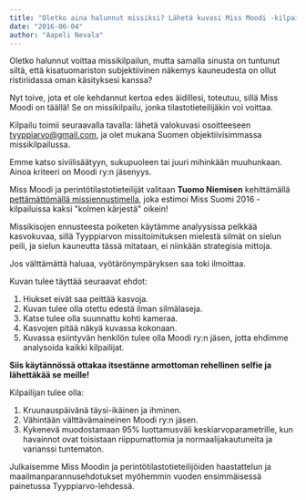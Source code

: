 ```yaml
---
title: "Oletko aina halunnut missiksi? Lähetä kuvasi Miss Moodi -kilpailuun ja voita!"
date: "2016-06-04"
author: "Aapeli Nevala"
---
```


Oletko halunnut voittaa missikilpailun, mutta samalla sinusta on tuntunut siltä, että kisatuomariston subjektiivinen näkemys kauneudesta on ollut ristiriidassa oman käsityksesi kanssa?

Nyt toive, jota et ole kehdannut kertoa edes äidillesi, toteutuu, sillä Miss Moodi on täällä! Se on missikilpailu, jonka tilastotieteilijäkin voi voittaa.

Kilpailu toimii seuraavalla tavalla: lähetä valokuvasi osoitteeseen tyyppiarvo@gmail.com, ja olet mukana Suomen objektiivisimmassa missikilpailussa.

Emme katso siviilisäätyyn, sukupuoleen tai juuri mihinkään muuhunkaan. Ainoa kriteeri on Moodi ry:n jäsenyys.

<!-- \[caption id="" align="alignnone" width="367"\]![](http://gdurl.com/GQdH) Kuva: Joni Oksanen.\[/caption\] -->

Miss Moodi ja perintötilastotieteilijät valitaan **Tuomo Niemisen** kehittämällä [pettämättömällä missiennustimella](../2016-05-13-tyyppiarvo-ennustaa-ketka-ovat-taman-illan-miss-suomi-kilpailun-karkikolmikko/), joka estimoi Miss Suomi 2016 -kilpailuissa kaksi "kolmen kärjestä" oikein!

Missikisojen ennusteesta poiketen käytämme analyysissa pelkkää kasvokuvaa, sillä Tyyppiarvon missitoimituksen mielestä silmät on sielun peili, ja sielun kauneutta tässä mitataan, ei niinkään strategisia mittoja.

Jos välttämättä haluaa, vyötärönympäryksen saa toki ilmoittaa.

Kuvan tulee täyttää seuraavat ehdot:

1. Hiukset eivät saa peittää kasvoja.
2. Kuvan tulee olla otettu edestä ilman silmälaseja.
3. Katse tulee olla suunnattu kohti kameraa.
4. Kasvojen pitää näkyä kuvassa kokonaan.
5. Kuvassa esiintyvän henkilön tulee olla Moodi ry:n jäsen, jotta ehdimme analysoida kaikki kilpailijat.

**Siis käytännössä ottakaa itsestänne armottoman rehellinen selfie ja lähettäkää se meille!**

Kilpailijan tulee olla:

1. Kruunauspäivänä täysi-ikäinen ja ihminen.
2. Vähintään välttävämaineinen Moodi ry:n jäsen.
3. Kykenevä muodostamaan 95% luottamusväli keskiarvoparametrille, kun havainnot ovat toisistaan riippumattomia ja normaalijakautuneita ja varianssi tuntematon.

Julkaisemme Miss Moodin ja perintötilastotieteilijöiden haastattelun ja maailmanparannusehdotukset myöhemmin vuoden ensimmäisessä painetussa Tyyppiarvo-lehdessä.

